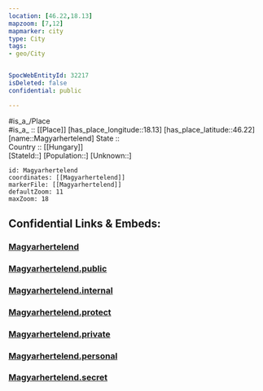 ```yaml
---
location: [46.22,18.13] 
mapzoom: [7,12] 
mapmarker: city 
type: City
tags:
- geo/City


SpocWebEntityId: 32217
isDeleted: false
confidential: public

---
```

#is_a_/Place  
#is_a_ :: [[Place]] 
[has_place_longitude::18.13] 
[has_place_latitude::46.22] 
[name::Magyarhertelend] 
State ::  
Country :: [[Hungary]]  
[StateId::] 
[Population::] 
[Unknown::] 


```leaflet
id: Magyarhertelend
coordinates: [[Magyarhertelend]] 
markerFile: [[Magyarhertelend]] 
defaultZoom: 11 
maxZoom: 18
```


## Confidential Links & Embeds: 

### [Magyarhertelend](/_Standards/Earth/Continent/Europe/Europe~East/Hungary/Counties~Hungary/Baranya/City/Magyarhertelend.md) 

### [Magyarhertelend.public](/_public/Earth/Continent/Europe/Europe~East/Hungary/Counties~Hungary/Baranya/City/Magyarhertelend.public.md) 

### [Magyarhertelend.internal](/_internal/Earth/Continent/Europe/Europe~East/Hungary/Counties~Hungary/Baranya/City/Magyarhertelend.internal.md) 

### [Magyarhertelend.protect](/_protect/Earth/Continent/Europe/Europe~East/Hungary/Counties~Hungary/Baranya/City/Magyarhertelend.protect.md) 

### [Magyarhertelend.private](/_private/Earth/Continent/Europe/Europe~East/Hungary/Counties~Hungary/Baranya/City/Magyarhertelend.private.md) 

### [Magyarhertelend.personal](/_personal/Earth/Continent/Europe/Europe~East/Hungary/Counties~Hungary/Baranya/City/Magyarhertelend.personal.md) 

### [Magyarhertelend.secret](/_secret/Earth/Continent/Europe/Europe~East/Hungary/Counties~Hungary/Baranya/City/Magyarhertelend.secret.md)

